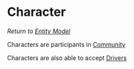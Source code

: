 # Character
*Return to [Entity Model](../README.md)*

Characters are participants in [Community](../mechanics/community.md)


Characters are also able to accept [Drivers](../components/driver.md)
